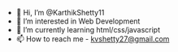 - 👋 Hi, I’m @KarthikShetty11
- 👀 I’m interested in Web Development
- 🌱 I’m currently learning html/css/javascript
- 📫 How to reach me - kvshetty27@gmail.com

<!---
KarthikShetty11/KarthikShetty11 is a ✨ special ✨ repository because its `README.md` (this file) appears on your GitHub profile.
You can click the Preview link to take a look at your changes.
--->
